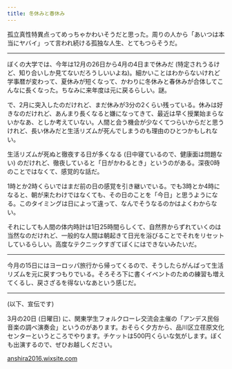 ```yaml
---
title: 冬休みと春休み
---
```


孤立真性特異点ってめっちゃかわいそうだと思った。周りの人から「あいつは本当にヤバイ」って言われ続ける孤独な人生、とてもつらそうだ。

---

ぼくの大学では、今年は12月の26日から4月の4日まで休みだ (特定されうるけど、知り合いしか見てないだろうしいいよね)。細かいことはわからないけれど学事暦が変わって、夏休みが短くなって、かわりに冬休みと春休みが合体してこんなに長くなった。ちなみに来年度は元に戻るらしい。謎。

で、2月に突入したのだけれど、まだ休みが3分の2くらい残っている。休みは好きなのだけれど、あんまり長くなると嫌になってきて、最近は早く授業始まらないかなあ、としか考えていない。人間と会う機会が少なくてつらいからだと思うけれど、長い休みだと生活リズムが死んでしまうのも理由のひとつかもしれない。

生活リズムが死ぬと徹夜する日が多くなる (日中寝ているので、健康面は問題ない) のだけれど、徹夜していると「日がかわるとき」というのがある。深夜0時のことではなくて、感覚的な話だ。

1時とか2時くらいではまだ前の日の感覚を引き継いでいる。でも3時とか4時になると、朝が来たわけではなくても、その日のことを「今日」と思うようになる。このタイミングは日によって違って、なんでそうなるのかはよくわからない。

それにしても人間の体内時計は1日25時間らしくて、自然界からずれていくのは当然なのだけれど、一般的な人間は朝起きて日光を浴びることでそれをリセットしているらしい。高度なテクニックすぎてぼくにはできないみたいだ。

---

今月の15日にはヨーロッパ旅行から帰ってくるので、そうしたらがんばって生活リズムを元に戻すつもりでいる。そろそろ下に書くイベントのための練習も増えてくるし、戻さざるを得ないなあという感じだ。

---

(以下、宣伝です)

3月の20日 (日曜日) に、関東学生フォルクローレ交流会主催の「アンデス民俗音楽の調べ演奏会」というのがあります。おそらく夕方から、品川区立荏原文化センターというところでやります。チケットは500円くらいな気がします。ぼくも出演するので、ぜひお越しください。

[anshira2016.wixsite.com](https://anshira2016.wixsite.com/anshira)
